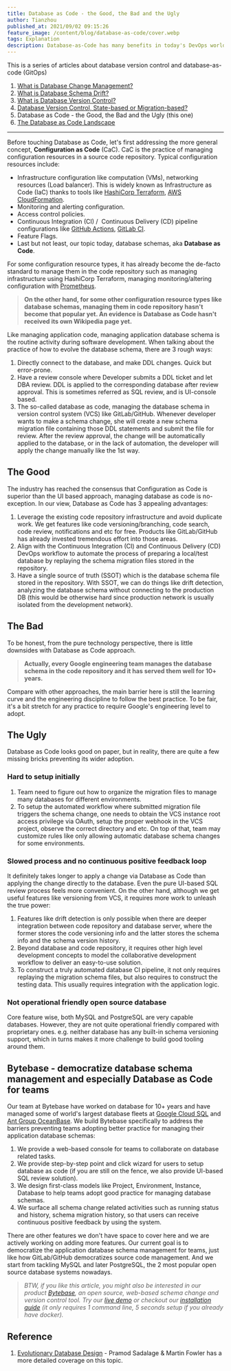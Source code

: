 ```yaml
---
title: Database as Code - the Good, the Bad and the Ugly
author: Tianzhou
published_at: 2021/09/02 09:15:26
feature_image: /content/blog/database-as-code/cover.webp
tags: Explanation
description: Database-as-Code has many benefits in today's DevOps world. However, there exists several missing bricks preventing its wider adoption. We touch many points around Database-as-Code and also explain why Bytebase could help the transition.
---
```


This is a series of articles about database version control and database-as-code (GitOps)

1. [What is Database Change Management?](/blog/what-is-database-change-management)
1. [What is Database Schema Drift?](/blog/what-is-database-schema-drift)
1. [What is Database Version Control?](/blog/database-version-control)
1. [Database Version Control, State-based or Migration-based?](/blog/database-version-control-state-based-vs-migration-based)
1. Database as Code - the Good, the Bad and the Ugly (this one)
1. [The Database as Code Landscape](/blog/database-as-code-landscape)

---

Before touching Database as Code, let's first addressing the more general concept, **Configuration as Code** (CaC). CaC is the practice of managing configuration resources in a source code repository. Typical configuration resources include:

- Infrastructure configuration like computation (VMs), networking resources (Load balancer). This is widely known as Infrastructure as Code (IaC) thanks to tools like [HashiCorp Terraform](https://www.terraform.io/), [AWS CloudFormation](https://aws.amazon.com/cloudformation/).
- Monitoring and alerting configuration.
- Access control policies.
- Continuous Integration (CI) /  Continuous Delivery (CD) pipeline configurations like [GitHub Actions](https://github.com/features/actions), [GitLab CI](https://docs.gitlab.com/ee/ci/).
- Feature Flags.
- Last but not least, our topic today, database schemas, aka **Database as Code**.

For some configuration resource types, it has already become the de-facto standard to manage them in the code repository such as managing infrastructure using HashiCorp Terraform, managing monitoring/altering configuration with [Prometheus](https://prometheus.io/).

> **On the other hand, for some other configuration resource types like database schemas, managing them in code repository hasn't become that popular yet. An evidence is Database as Code hasn't received its own Wikipedia page yet.**

Like managing application code, managing application database schema is the routine activity during software development. When talking about the practice of how to evolve the database schema, there are 3 rough ways:

1. Directly connect to the database, and make DDL changes. Quick but error-prone.
2. Have a review console where Developer submits a DDL ticket and let DBA review. DDL is applied to the corresponding database after review approval. This is sometimes referred as SQL review, and is UI-console based.
3. The so-called database as code, managing the database schema in version control system (VCS) like GitLab/GitHub. Whenever developer wants to make a schema change, she will create a new schema migration file containing those DDL statements and submit the file for review. After the review approval, the change will be automatically applied to the database, or in the lack of automation, the developer will apply the change manually like the 1st way.

## The Good

The industry has reached the consensus that Configuration as Code is superior than the UI based approach, managing database as code is no-exception. In our view, Database as Code has 3 appealing advantages:

1. Leverage the existing code repository infrastructure and avoid duplicate work. We get features like code versioning/branching, code search, code review, notifications and etc for free. Products like GitLab/GitHub has already invested tremendous effort into those areas.
2. Align with the Continuous Integration (CI) and Continuous Delivery (CD) DevOps workflow to automate the process of preparing a local/test database by replaying the schema migration files stored in the repository.
3. Have a single source of truth (SSOT) which is the database schema file stored in the repository. With SSOT, we can do things like drift detection, analyzing the database schema without connecting to the production DB (this would be otherwise hard since production network is usually isolated from the development network).

## The Bad

To be honest, from the pure technology perspective, there is little downsides with Database as Code approach.

> **Actually, every Google engineering team manages the database schema in the code repository and it has served them well for 10+ years.**

Compare with other approaches, the main barrier here is still the learning curve and the engineering discipline to follow the best practice. To be fair, it's a bit stretch for any practice to require Google's engineering level to adopt.

## The Ugly

Database as Code looks good on paper, but in reality, there are quite a few missing bricks preventing its wider adoption.

### Hard to setup initially

1. Team need to figure out how to organize the migration files to manage many databases for different environments.
2. To setup the automated workflow where submitted migration file triggers the schema change, one needs to obtain the VCS instance root access privilege via OAuth, setup the proper webhook in the VCS project, observe the correct directory and etc. On top of that, team may customize rules like only allowing automatic database schema changes for some environments.

### Slowed process and no continuous positive feedback loop

It definitely takes longer to apply a change via Database as Code than applying the change directly to the database. Even the pure UI-based SQL review process feels more convenient. On the other hand, although we get useful features like versioning from VCS, it requires more work to unleash the true power:

1. Features like drift detection is only possible when there are deeper integration between code repository and database server, where the former stores the code versioning info and the latter stores the schema info and the schema version history.
2. Beyond database and code repository, it requires other high level development concepts to model the collaborative development workflow to deliver an easy-to-use solution.
3. To construct a truly automated database CI pipeline, it not only requires replaying the migration schema files, but also requires to construct the testing data. This usually requires integration with the application logic.

### Not operational friendly open source database

Core feature wise, both MySQL and PostgreSQL are very capable databases. However, they are not quite operational friendly compared with proprietary ones. e.g. neither database has any built-in schema versioning support, which in turns makes it more challenge to build good tooling around them.

## Bytebase - democratize database schema management and especially Database as Code for teams

Our team at Bytebase have worked on database for 10+ years and have managed some of world's largest database fleets at [Google Cloud SQL](https://cloud.google.com/sql) and [Ant Group OceanBase](https://www.oceanbase.com/en). We build Bytebase specifically to address the barriers preventing teams adopting better practice for managing their application database schemas:

1. We provide a web-based console for teams to collaborate on database related tasks.
2. We provide step-by-step point and click wizard for users to setup database as code (if you are still on the fence, we also provide UI-based SQL review solution).
3. We design first-class models like Project, Environment, Instance, Database to help teams adopt good practice for managing database schemas.
4. We surface all schema change related activities such as running status and history, schema migration history, so that users can receive continuous positive feedback by using the system.

There are other features we don't have space to cover here and we are actively working on adding more features. Our current goal is to democratize the application database schema management for teams, just like how GitLab/GitHub democratizes source code management. And we start from tackling MySQL and later PostgreSQL, the 2 most popular open source database systems nowadays.

> _BTW, if you like this article, you might also be interested in our product [Bytebase](https://bytebase.com), an open source, web-based schema change and version control tool. Try our [live demo](https://demo.bytebase.com) or checkout our [installation guide](https://github.com/bytebase/bytebase#installation) (it only requires 1 command line, 5 seconds setup if you already have docker)._

## Reference

1. [Evolutionary Database Design](https://martinfowler.com/articles/evodb.html) - Pramod Sadalage & Martin Fowler has a more detailed coverage on this topic.
